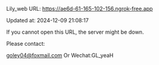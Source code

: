 Lily_web URL: https://ae6d-61-165-102-156.ngrok-free.app

Updated at: 2024-12-09 21:08:17

If you cannot open this URL, the server might be down.

Please contact: 

goley04@foxmail.com Or Wechat:GL_yeaH